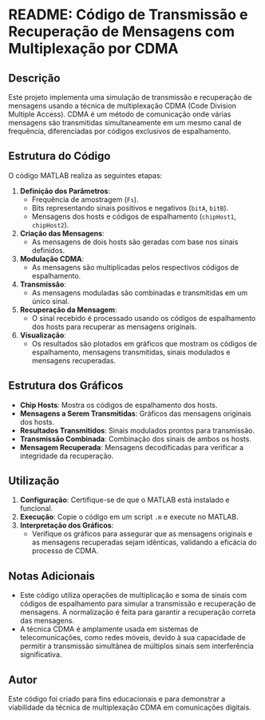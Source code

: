 # README: Código de Transmissão e Recuperação de Mensagens com Multiplexação por CDMA

## Descrição
Este projeto implementa uma simulação de transmissão e recuperação de mensagens usando a técnica de multiplexação CDMA (Code Division Multiple Access). CDMA é um método de comunicação onde várias mensagens são transmitidas simultaneamente em um mesmo canal de frequência, diferenciadas por códigos exclusivos de espalhamento.

## Estrutura do Código
O código MATLAB realiza as seguintes etapas:
1. **Definição dos Parâmetros**:
   - Frequência de amostragem (`Fs`).
   - Bits representando sinais positivos e negativos (`bitA`, `bitB`).
   - Mensagens dos hosts e códigos de espalhamento (`chipHost1`, `chipHost2`).
2. **Criação das Mensagens**:
   - As mensagens de dois hosts são geradas com base nos sinais definidos.
3. **Modulação CDMA**:
   - As mensagens são multiplicadas pelos respectivos códigos de espalhamento.
4. **Transmissão**:
   - As mensagens moduladas são combinadas e transmitidas em um único sinal.
5. **Recuperação da Mensagem**:
   - O sinal recebido é processado usando os códigos de espalhamento dos hosts para recuperar as mensagens originais.
6. **Visualização**:
   - Os resultados são plotados em gráficos que mostram os códigos de espalhamento, mensagens transmitidas, sinais modulados e mensagens recuperadas.

## Estrutura dos Gráficos
- **Chip Hosts**: Mostra os códigos de espalhamento dos hosts.
- **Mensagens a Serem Transmitidas**: Gráficos das mensagens originais dos hosts.
- **Resultados Transmitidos**: Sinais modulados prontos para transmissão.
- **Transmissão Combinada**: Combinação dos sinais de ambos os hosts.
- **Mensagem Recuperada**: Mensagens decodificadas para verificar a integridade da recuperação.

## Utilização
1. **Configuração**: Certifique-se de que o MATLAB está instalado e funcional.
2. **Execução**: Copie o código em um script `.m` e execute no MATLAB.
3. **Interpretação dos Gráficos**:
   - Verifique os gráficos para assegurar que as mensagens originais e as mensagens recuperadas sejam idênticas, validando a eficácia do processo de CDMA.

## Notas Adicionais
- Este código utiliza operações de multiplicação e soma de sinais com códigos de espalhamento para simular a transmissão e recuperação de mensagens. A normalização é feita para garantir a recuperação correta das mensagens.
- A técnica CDMA é amplamente usada em sistemas de telecomunicações, como redes móveis, devido à sua capacidade de permitir a transmissão simultânea de múltiplos sinais sem interferência significativa.

## Autor
Este código foi criado para fins educacionais e para demonstrar a viabilidade da técnica de multiplexação CDMA em comunicações digitais.
